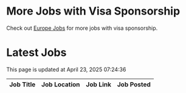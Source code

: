 # More Jobs with Visa Sponsorship

Check out [Europe Jobs](https://github.com/sureshparimi/europejobs#latest-jobs) for more jobs with visa sponsorship.

# Latest Jobs

This page is updated at April 23, 2025 07:24:36

| Job Title | Job Location | Job Link | Job Posted |
| --- | --- | --- | --- |
